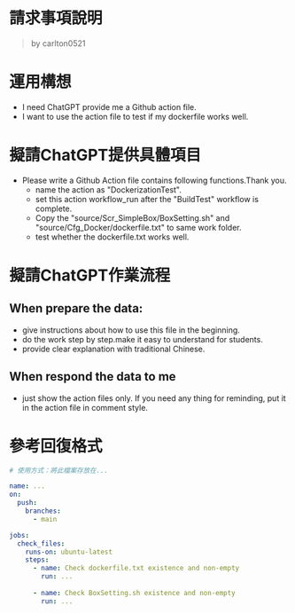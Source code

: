 請求事項說明
========
> by carlton0521

# 運用構想

- I need ChatGPT provide me a Github action file. 
- I want to use the action file to test if my dockerfile works well. 

# 擬請ChatGPT提供具體項目

- Please write a Github Action file contains following functions.Thank you.
  * name the action as "DockerizationTest".
  * set this action workflow_run after the "BuildTest" workflow is complete.
  * Copy the "source/Scr_SimpleBox/BoxSetting.sh" and "source/Cfg_Docker/dockerfile.txt" to same work folder.
  * test whether the dockerfile.txt works well.

# 擬請ChatGPT作業流程

## When prepare the data:
- give instructions about how to use this file in the beginning.
- do the work step by step.make it easy to understand for students.
- provide clear explanation with traditional Chinese.

## When respond the data to me
- just show the action files only. If you need any thing for reminding, put it in the action file in comment style.

# 參考回復格式

```yaml
# 使用方式：將此檔案存放在...

name: ...
on:
  push:
    branches:
      - main

jobs:
  check_files:
    runs-on: ubuntu-latest
    steps:
      - name: Check dockerfile.txt existence and non-empty
        run: ...
          
      - name: Check BoxSetting.sh existence and non-empty
        run: ...
```